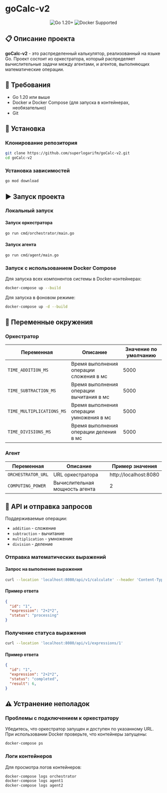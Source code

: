 # goCalc-v2

<div align="center">
  <img src="https://img.shields.io/badge/Go-1.20+-00ADD8?style=for-the-badge&logo=go&logoColor=white" alt="Go 1.20+"/>
  <img src="https://img.shields.io/badge/Docker-Supported-2496ED?style=for-the-badge&logo=docker&logoColor=white" alt="Docker Supported"/>
</div>

## 📋 Описание проекта

**goCalc-v2** - это распределенный калькулятор, реализованный на языке Go. Проект состоит из оркестратора, который распределяет вычислительные задачи между агентами, и агентов, выполняющих математические операции.

## 🔧 Требования

- Go 1.20 или выше
- Docker и Docker Compose (для запуска в контейнерах, необязательно)
- Git

## 🚀 Установка

### Клонирование репозитория

```bash
git clone https://github.com/superlogarifm/goCalc-v2.git
cd goCalc-v2
```

### Установка зависимостей

```bash
go mod download
```

## ▶️ Запуск проекта

### Локальный запуск

#### Запуск оркестратора

```bash
go run cmd/orchestrator/main.go
```

#### Запуск агента

```bash
go run cmd/agent/main.go
```

### Запуск с использованием Docker Compose

Для запуска всех компонентов системы в Docker-контейнерах:

```bash
docker-compose up --build
```

Для запуска в фоновом режиме:

```bash
docker-compose up -d --build
```

## 🔐 Переменные окружения

### Оркестратор

| Переменная | Описание | Значение по умолчанию |
|------------|----------|------------------------|
| `TIME_ADDITION_MS` | Время выполнения операции сложения в мс | 5000 |
| `TIME_SUBTRACTION_MS` | Время выполнения операции вычитания в мс | 5000 |
| `TIME_MULTIPLICATIONS_MS` | Время выполнения операции умножения в мс | 5000 |
| `TIME_DIVISIONS_MS` | Время выполнения операции деления в мс | 5000 |

### Агент

| Переменная | Описание | Пример значения |
|------------|----------|-----------------|
| `ORCHESTRATOR_URL` | URL оркестратора | http://localhost:8080 |
| `COMPUTING_POWER` | Вычислительная мощность агента | 2 |

## 📡 API и отправка запросов

Поддерживаемые операции:
- `addition` - сложение
- `subtraction` - вычитание
- `multiplication` - умножение
- `division` - деление

### Отправка математических выражений

#### Запрос на выполнение выражения

```bash
curl --location 'localhost:8080/api/v1/calculate' --header 'Content-Type: application/json' --data '{"expression": "2+2*2"}'
```

#### Пример ответа

```json
{
  "id": "1",
  "expression": "2+2*2",
  "status": "processing"
}
```

### Получение статуса выражения

```bash
curl --location 'localhost:8080/api/v1/expressions/1'
```

#### Пример ответа

```json
{
  "id": "1",
  "expression": "2+2*2",
  "status": "completed",
  "result": 6,
}
```
## ⚠️ Устранение неполадок

### Проблемы с подключением к оркестратору

Убедитесь, что оркестратор запущен и доступен по указанному URL. При использовании Docker проверьте, что контейнеры запущены:

```bash
docker-compose ps
```

### Логи контейнеров

Для просмотра логов контейнеров:

```bash
docker-compose logs orchestrator
docker-compose logs agent1
docker-compose logs agent2
```

 
